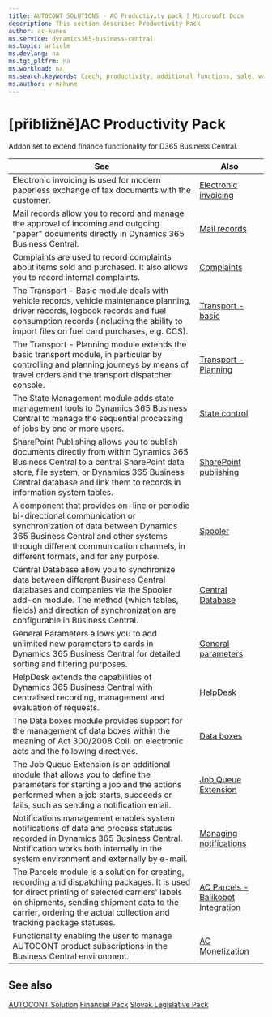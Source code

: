 ```yaml
---
title: AUTOCONT SOLUTIONS - AC Productivity pack | Microsoft Docs
description: This section describes Productivity Pack
author: ac-kunes
ms.service: dynamics365-business-central
ms.topic: article
ms.devlang: na
ms.tgt_pltfrm: na
ms.workload: na
ms.search.keywords: Czech, productivity, additional functions, sale, warehouse, invoicing, barcode, claims, transportation, workflow
ms.author: v-makune
---
```


# [přibližně]<g1>AC Productivity Pack</g1>

Addon set to extend finance functionality for D365 Business Central.

|See|Also|
|-|-|
|Electronic invoicing is used for modern paperless exchange of tax documents with the customer.|[Electronic invoicing ](ac-elektronic-dokuments.md)|
|Mail records allow you to record and manage the approval of incoming and outgoing "paper" documents directly in Dynamics 365 Business Central.|[Mail records](ac-incoming-mail.md)|
|Complaints are used to record complaints about items sold and purchased. It also allows you to record internal complaints.|[Complaints](ac-complaints-management.md)|
|The Transport - Basic module deals with vehicle records, vehicle maintenance planning, driver records, logbook records and fuel consumption records (including the ability to import files on fuel card purchases, e.g. CCS).|[Transport - basic](ac-transport-basic.md)|
|The Transport - Planning module extends the basic transport module, in particular by controlling and planning journeys by means of travel orders and the transport dispatcher console.|[Transport - Planning](ac-transport-planning.md)|
|The State Management module adds state management tools to Dynamics 365 Business Central to manage the sequential processing of jobs by one or more users.|[State control](ac-workflow-status-management.md)|
|SharePoint Publishing allows you to publish documents directly from within Dynamics 365 Business Central to a central SharePoint data store, file system, or Dynamics 365 Business Central database and link them to records in information system tables.|[SharePoint publishing](ac-sharepoint-publisher.md)|
|A component that provides on-line or periodic bi-directional communication or synchronization of data between Dynamics 365 Business Central and other systems through different communication channels, in different formats, and for any purpose.|[Spooler](ac-spooler.md)|
|Central Database allow you to synchronize data between different Business Central databases and companies via the Spooler add-on module. The method (which tables, fields) and direction of synchronization are configurable in Business Central.|[Central Database](ac-centraldatabase.md)|
|General Parameters allows you to add unlimited new parameters to cards in Dynamics 365 Business Central for detailed sorting and filtering purposes.|[General parameters](ac-general-parameters.md)|
|HelpDesk extends the capabilities of Dynamics 365 Business Central with centralised recording, management and evaluation of requests.|[HelpDesk](ac-helpdesk.md)|
|The Data boxes module provides support for the management of data boxes within the meaning of Act 300/2008 Coll. on electronic acts and the following directives.|[Data boxes ](ac-data-boxes.md)|
|The Job Queue Extension is an additional module that allows you to define the parameters for starting a job and the actions performed when a job starts, succeeds or fails, such as sending a notification email.|[Job Queue Extension](ac-job-queue-extension.md)|
|Notifications management enables system notifications of data and process statuses recorded in Dynamics 365 Business Central. Notification works both internally in the system environment and externally by e-mail.|[Managing notifications](ac-notifications.md)|
|The Parcels module is a solution for creating, recording and dispatching packages. It is used for direct printing of selected carriers' labels on shipments, sending shipment data to the carrier, ordering the actual collection and tracking package statuses.|[AC Parcels - Balíkobot Integration](ac-parcels.md)|
|Functionality enabling the user to manage AUTOCONT product subscriptions in the Business Central environment.|[AC Monetization](ac-monetization.md)


## See also
[AUTOCONT Solution](../index.md)<x2 />
[Financial Pack](../AC-FinancialPack/ac-finance-pack.md)<x4 />
[Slovak Legislative Pack](../AC-SK/ac-sk-legislative-pack.md)

